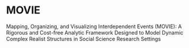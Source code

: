 # MOVIE
Mapping, Organizing, and Visualizing Interdependent Events (MOVIE): A Rigorous and Cost-free Analytic Framework Designed to Model Dynamic Complex Realist Structures in Social Science Research Settings
